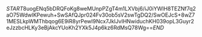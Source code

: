 $START$8uogENq5bDRQFoKg8weMUnpPZgT4m1LXVbj6/iJ0iYWlH8TEZNf7q2aO75WdwlKPewuh+SwSAfQJpr024Fv30ob5sV2swTgDQ2/SwOEJcS+8wZ71MESLkpWMThbqog6E9iR8yrPewI9Ncx7JklJvIHNwiduchKH039opL3Guyr2eJzzbcHLKy3eBjAkcYUoKh2YXk5J4p6kz6RdMsQ78Wg==$END$